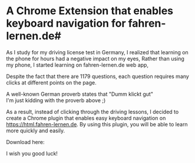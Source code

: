 # A Chrome Extension that enables keyboard navigation for fahren-lernen.de#

As I study for my driving license test in Germany, I realized that learning on the phone for hours had a negative impact on my eyes,
Rather than using my phone, I started learning on fahren-lernen.de web app, 

Despite the fact that there are 1179 questions, each question requires many clicks at different points on the page. 

A well-known German proverb states that "Dumm klickt gut"  
I'm just kidding with the proverb above ;)

As a result, instead of clicking through the driving lessons, I decided to create a Chrome plugin that enables easy keyboard navigation on https://html.fahren-lernen.de. By using this plugin, you will be able to learn more quickly and easily.

Download here:

I wish you good luck!